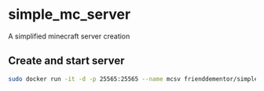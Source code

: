# simple_mc_server
A simplified minecraft server creation

## Create and start server
```sh
sudo docker run -it -d -p 25565:25565 --name mcsv frienddementor/simple_mc_server
```
